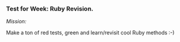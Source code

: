 ### Test for Week: Ruby Revision.

_Mission:_

Make a ton of red tests, green and learn/revisit cool Ruby methods :-)
